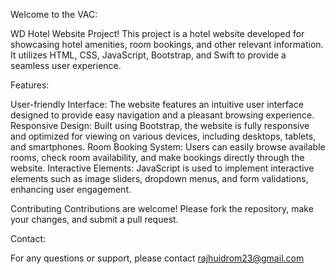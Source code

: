 Welcome to the VAC: 

WD Hotel Website Project! This project is a hotel website developed for showcasing hotel amenities, room bookings, and other relevant information. It utilizes HTML, CSS, JavaScript, Bootstrap, and Swift to provide a seamless user experience.

Features:

User-friendly Interface: The website features an intuitive user interface designed to provide easy navigation and a pleasant browsing experience.
Responsive Design: Built using Bootstrap, the website is fully responsive and optimized for viewing on various devices, including desktops, tablets, and smartphones.
Room Booking System: Users can easily browse available rooms, check room availability, and make bookings directly through the website.
Interactive Elements: JavaScript is used to implement interactive elements such as image sliders, dropdown menus, and form validations, enhancing user engagement.

Contributing
Contributions are welcome! Please fork the repository, make your changes, and submit a pull request.

Contact:

For any questions or support, please contact rajhuidrom23@gmail.com

